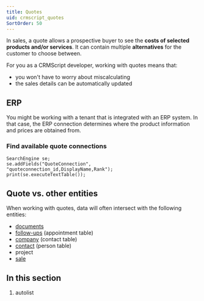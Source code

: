 ```yaml
---
title: Quotes
uid: crmscript_quotes
SortOrder: 50
---
```


In sales, a quote allows a prospective buyer to see the **costs of selected products and/or services**. It can contain multiple **alternatives** for the customer to choose between.

For you as a CRMScript developer, working with quotes means that:

* you won't have to worry about miscalculating
* the sales details can be automatically updated

## ERP

You might be working with a tenant that is integrated with an ERP system.
In that case, the ERP connection determines where the product information and prices are obtained from.

### Find available quote connections

```crmscript!
SearchEngine se;
se.addFields("QuoteConnection", "quoteconnection_id,DisplayName,Rank");
print(se.executeTextTable());
```

## Quote vs. other entities

When working with quotes, data will often intersect with the following entities:

* [documents](../documents/documents.md)
* [follow-ups](../follow-ups/follow-ups.md) (appointment table)
* [company](../persons-and-organizations/company.md) (contact table)
* [contact](../persons-and-organizations/customer.md) (person table)
* project
* [sale](../sales/sales.md)

## In this section

1. autolist
